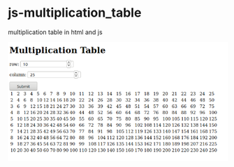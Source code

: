 # js-multiplication_table
multiplication table in html and js




![JS multiplication table](https://github.com/lulineventures/js-multiplication_table/blob/master/Screenshot_2019-11-01%20Javascript.png)
